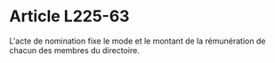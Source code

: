 # Article L225-63

L'acte de nomination fixe le mode et le montant de la rémunération de chacun des membres du directoire.